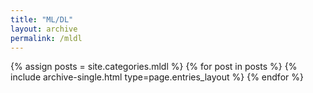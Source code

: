 ```yaml
---
title: "ML/DL"
layout: archive
permalink: /mldl
---
```



{% assign posts = site.categories.mldl %}
{% for post in posts %} {% include archive-single.html type=page.entries_layout %} {% endfor %}
